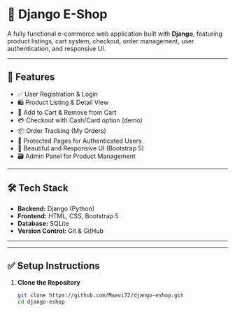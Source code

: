 # 🛒 Django E-Shop

A fully functional e-commerce web application built with **Django**, featuring product listings, cart system, checkout, order management, user authentication, and responsive UI.

---

## 🚀 Features

- ✅ User Registration & Login
- 🛍️ Product Listing & Detail View
- 🛒 Add to Cart & Remove from Cart
- 💳 Checkout with Cash/Card option (demo)
- 📦 Order Tracking (My Orders)
- 🔐 Protected Pages for Authenticated Users
- 🎨 Beautiful and Responsive UI (Bootstrap 5)
- 🗃️ Admin Panel for Product Management

---

## 🛠️ Tech Stack

- **Backend:** Django (Python)
- **Frontend:** HTML, CSS, Bootstrap 5
- **Database:** SQLite
- **Version Control:** Git & GitHub

---


---

## ✅ Setup Instructions

1. **Clone the Repository**
   ```bash
   git clone https://github.com/Maavi72/django-eshop.git
   cd django-eshop
